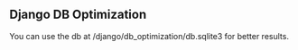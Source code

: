 ## Django DB Optimization

You can use the db at /django/db_optimization/db.sqlite3 for better results.
